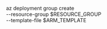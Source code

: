 az deployment group create \
  --resource-group $RESOURCE_GROUP \
  --template-file $ARM_TEMPLATE
  
  